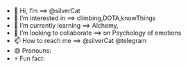 - 👋 Hi, I’m ==> @silverCat
- 👀 I’m interested in ==> climbing,DOTA,knowThings 
- 🌱 I’m currently learning ==> Alchemy,
- 💞️ I’m looking to collaborate ==> on Psychology of emotions
- 📫 How to reach me ==> @silverCat @telegram
- 😄 Pronouns: 
- ⚡ Fun fact:

<!---
mohsen9611/mohsen9611 is a ✨ special ✨ repository because its `README.md` (this file) appears on your GitHub profile.
You can click the Preview link to take a look at your changes.
--->
